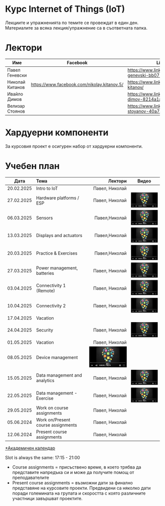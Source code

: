# Курс Internet of Things (IoT)

Лекциите и упражненията по темите се провеждат в един ден. Материалите за всяка лекция/упражнение са в съответната папка.

# Лектори

| Име | Facebook | LinkedIn |
|----|---|---|
|Павел Геневски | | https://www.linkedin.com/in/pavel-genevski-bb075612/ |
|Николай Китанов | https://www.facebook.com/nikolay.kitanov.5/ | https://www.linkedin.com/in/nikolay-kitanov/ |
|Ивайло Димов | | https://www.linkedin.com/in/ivaylo-dimov-8214a1a9/ |
|Велизар Стоянов | | https://www.linkedin.com/in/velizar-stoyanov-40a7a41b9 |
# Хардуерни компоненти
За курсовия проект е осигурен набор от хардуерни компоненти.

# Учебен план


| Дата         | Тема                                 | Лектори           | Видео |
| -------------|:-------------------------------------| -----------------:|:-----:|
| 20.02.2025   | Intro to IoT                         | Павел, Николай    |       |
| 27.02.2025   | Hardware platforms / ESP             | Павел, Николай    | [![Video](images/iot-on-youtube.png)](https://youtu.be/JuP9YB0plFs) |
| 06.03.2025   | Sensors                              | Павел,Николай  | [![Video](images/iot-on-youtube.png)](https://youtu.be/7YJqtn6doas) |
| 13.03.2025   | Displays and actuators               | Павел,Николай  | [![Video](images/iot-on-youtube.png)](https://youtu.be/6l79UTjuuwg) |
| 20.03.2025   | Practice & Exercises                 | Павел,Николай  | [![Video](images/iot-on-youtube.png)](https://youtu.be/6ZNgmo3pdXg) |
| 27.03.2025   | Power management, batteries          | Павел, Николай | [![Video](images/iot-on-youtube.png)](https://youtu.be/cq97WpIIubA) |
| 03.04.2025   | Connectivity 1 (Remote)              | Павел, Николай    | [![Video](images/iot-on-youtube.png)](https://youtu.be/osHbqO7c6O8) |
| 10.04.2025   | Connectivity 2                       | Павел, Николай    | [![Video](images/iot-on-youtube.png)](https://youtu.be/CGN9f2PfI8I) |
| 17.04.2025   | Vacation                             |    | |
| 24.04.2025   | Security                             | Павел, Николай    | [![Video](images/iot-on-youtube.png)](https://youtu.be/bqQLUAwN6sw) |
| 01.05.2025   | Vacation                             | Павел, Николай    | |
| 08.05.2025   | Device management                    | [![Video](images/iot-on-youtube.png)](https://youtu.be/WwzskAgpshQ)                |       |
| 15.05.2025   | Data management and analytics        | Павел, Николай     | [![Video](images/iot-on-youtube.png)](https://youtu.be/vVaOwJxaxiE) |
| 22.05.2025   | Data management - Exercise           | Павел, Николай     | [![Video](images/iot-on-youtube.png)](https://youtu.be/dwEGtwb0S4E) |
| 29.05.2025   | Work on course assignments           | Павел, Николай     |       |
| 05.06.2024   | Work on/Present course assignments   | Павел, Николай     |       |
| 12.06.2024   | Present course assignments           | Павел, Николай     |       |

[*Академичен календар](https://www.uni-sofia.bg/index.php/bul/studenti/akademichen_kalendar)


Slot is always the same: 17:15 - 21:00


* Course assignments = присъствено време, в което трябва да представите напредъка си и може да получите помощ от преподавателите
* Present course assignments = възможни дати за финално представяне на курсовите проекти. Предвидени са няколко дати поради големината на групата и скоростта с която различните участници завършват проектите.
